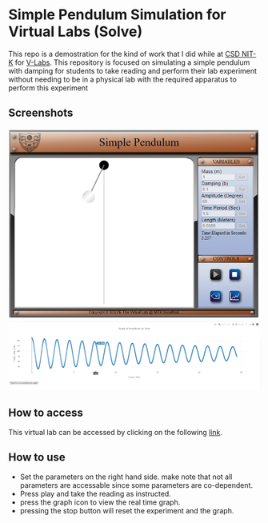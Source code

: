 # Simple Pendulum Simulation for Virtual Labs (Solve)
This repo is a demostration for the kind of work that I did while at [CSD NIT-K](https://csd.nitk.ac.in/) for [V-Labs](www.vlab.co.in/). This repository is focused on simulating a simple pendulum with damping for students to take reading and perform their lab experiment without needing to be in a physical lab with the required apparatus to perform this experiment

## Screenshots

![Static-view](static.PNG)
![Graph-view](plotly.PNG)

## How to access 

This virtual lab can be accessed by clicking on the following [link](https://manand881.github.io/Simple_Pendulum/). 

## How to use

* Set the parameters on the right hand side. make note that not all parameters are accessable since some parameters are co-dependent.
* Press play and take the reading as instructed.
* press the graph icon to view the real time graph.
* pressing the stop button will reset the experiment and the graph.
